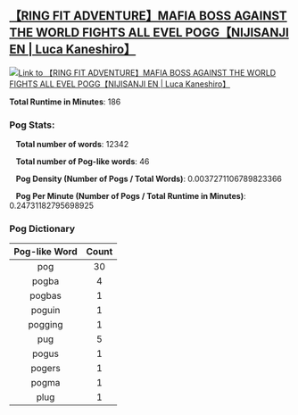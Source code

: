 ## [【RING FIT ADVENTURE】MAFIA BOSS AGAINST THE WORLD FIGHTS ALL EVEL POGG【NIJISANJI EN | Luca Kaneshiro】](https://www.youtube.com/watch?v=74PjnXmLivc)
[![Link to 【RING FIT ADVENTURE】MAFIA BOSS AGAINST THE WORLD FIGHTS ALL EVEL POGG【NIJISANJI EN | Luca Kaneshiro】](https://img.youtube.com/vi/74PjnXmLivc/0.jpg)](https://www.youtube.com/watch?v=74PjnXmLivc)

**Total Runtime in Minutes**: 186

### **Pog Stats:**

&nbsp;&nbsp;&nbsp;**Total number of words**: 12342

&nbsp;&nbsp;&nbsp;**Total number of Pog-like words**: 46

&nbsp;&nbsp;&nbsp;**Pog Density (Number of Pogs / Total Words)**: 0.0037271106789823366

&nbsp;&nbsp;&nbsp;**Pog Per Minute (Number of Pogs / Total Runtime in Minutes)**: 0.24731182795698925

### **Pog Dictionary**
**Pog-like Word** | **Count**|
:---: | :---:
pog | 30
pogba | 4
pogbas | 1
poguin | 1
pogging | 1
pug | 5
pogus | 1
pogers | 1
pogma | 1
plug | 1


